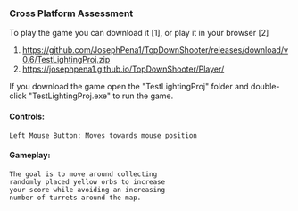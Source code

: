 ### Cross Platform Assessment

To play the game you can download it [1], or play it in your browser [2]

1. https://github.com/JosephPena1/TopDownShooter/releases/download/v0.6/TestLightingProj.zip
2. https://josephpena1.github.io/TopDownShooter/Player/

If you download the game open the "TestLightingProj" folder and double-click "TestLightingProj.exe" to run the game.


#### Controls:
    
    Left Mouse Button: Moves towards mouse position

#### Gameplay:

    The goal is to move around collecting 
    randomly placed yellow orbs to increase 
    your score while avoiding an increasing 
    number of turrets around the map.